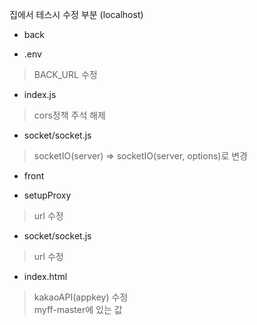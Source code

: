 집에서 테스시 수정 부분 (localhost)
- back  
  
- .env  
> BACK_URL 수정    
- index.js  
> cors정책 주석 해제  
- socket/socket.js  
> socketIO(server) => socketIO(server, options)로 변경
  

- front  
   
- setupProxy  
> url 수정  
- socket/socket.js  
> url 수정  
- index.html  
> kakaoAPI(appkey) 수정   
> myff-master에 있는 값  